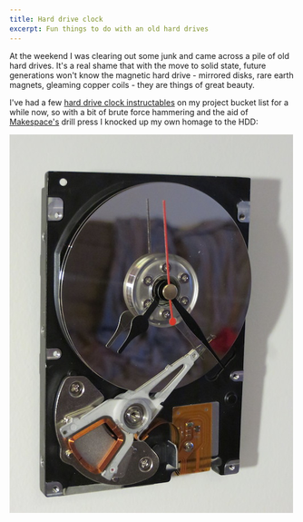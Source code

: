 ```yaml
---
title: Hard drive clock
excerpt: Fun things to do with an old hard drives
---
```


At the weekend I was clearing out some junk and came across a pile of
old hard drives. It's a real shame that with the move to solid state,
future generations won't know the magnetic hard drive - mirrored
disks, rare earth magnets, gleaming copper coils - they are things of
great beauty.

I've had a few [hard drive clock instructables](http://www.instructables.com/id/Recycled-Hard-Drive-Desk-Clock/?ALLSTEPS)
on my project bucket list for a while now, so with a bit of brute force hammering
and the aid of [Makespace's](http://www.makespace.org/) drill press
I knocked up my own homage to the HDD:

![Hard drive clock](/assets/images/hdclock.jpg)

